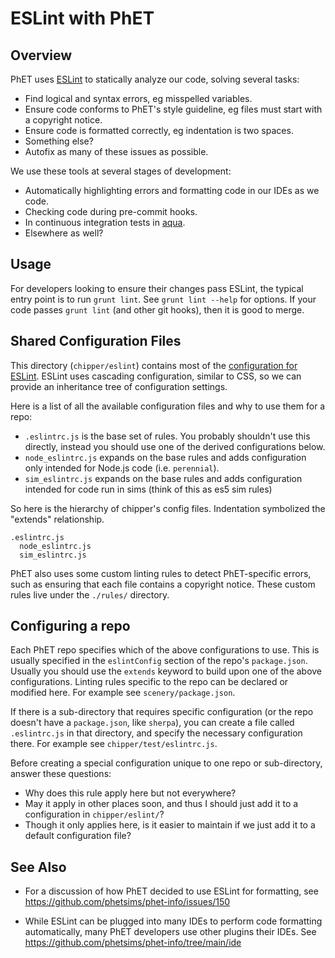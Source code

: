 # ESLint with PhET

## Overview

PhET uses [ESLint](https://eslint.org/) to statically analyze our code, solving several tasks:

- Find logical and syntax errors, eg misspelled variables.
- Ensure code conforms to PhET's style guideline, eg files must start with a copyright notice.
- Ensure code is formatted correctly, eg indentation is two spaces.
- Something else?
- Autofix as many of these issues as possible.

We use these tools at several stages of development:

- Automatically highlighting errors and formatting code in our IDEs as we code.
- Checking code during pre-commit hooks.
- In continuous integration tests in [aqua](https://github.com/phetsims/aqua).
- Elsewhere as well?

## Usage

For developers looking to ensure their changes pass ESLint, the typical entry point is to run `grunt lint`.
See `grunt lint --help` for options. If your code passes `grunt lint` (and other git hooks), then it is good to
merge.

## Shared Configuration Files

This directory (`chipper/eslint`) contains most of the
[configuration for ESLint](https://eslint.org/docs/user-guide/configuring/). ESLint uses cascading configuration,
similar to CSS, so we can provide an inheritance tree of configuration settings.

Here is a list of all the available configuration files and why to use them for a repo:

- `.eslintrc.js` is the base set of rules. You probably shouldn't use this directly, instead you should use one of the
  derived configurations below.
- `node_eslintrc.js` expands on the base rules and adds configuration only intended for Node.js code (i.e. `perennial`).
- `sim_eslintrc.js` expands on the base rules and adds configuration intended for code run in sims (think of this as es5
  sim rules)

So here is the hierarchy of chipper's config files. Indentation symbolized the "extends" relationship.

```
.eslintrc.js
  node_eslintrc.js
  sim_eslintrc.js
```

PhET also uses some custom linting rules to detect PhET-specific errors, such as ensuring that each file contains a
copyright notice. These custom rules live under the `./rules/` directory.

## Configuring a repo

Each PhET repo specifies which of the above configurations to use. This is usually specified in the `eslintConfig`
section of the repo's `package.json`. Usually you should use the `extends` keyword to build upon one of the above
configurations. Linting rules specific to the repo can be declared or modified here. For example
see `scenery/package.json`.

If there is a sub-directory that requires specific configuration (or the repo doesn't have a `package.json`,
like `sherpa`), you can create a file called `.eslintrc.js` in that directory, and specify the necessary configuration
there. For example see `chipper/test/eslintrc.js`.

Before creating a special configuration unique to one repo or sub-directory, answer these questions:

- Why does this rule apply here but not everywhere?
- May it apply in other places soon, and thus I should just add it to a configuration in `chipper/eslint/`?
- Though it only applies here, is it easier to maintain if we just add it to a default configuration file?

## See Also

- For a discussion of how PhET decided to use ESLint for formatting, see
  https://github.com/phetsims/phet-info/issues/150

- While ESLint can be plugged into many IDEs to perform code formatting automatically, many PhET developers use other
  plugins their IDEs. See https://github.com/phetsims/phet-info/tree/main/ide
